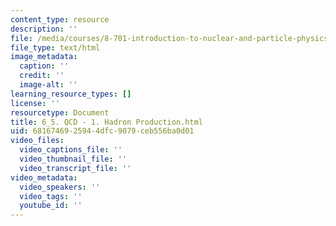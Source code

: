 ```yaml
---
content_type: resource
description: ''
file: /media/courses/8-701-introduction-to-nuclear-and-particle-physics-fall-2020/6_5-qcd-1-hadron-production.html
file_type: text/html
image_metadata:
  caption: ''
  credit: ''
  image-alt: ''
learning_resource_types: []
license: ''
resourcetype: Document
title: 6_5. QCD - 1. Hadron Production.html
uid: 68167469-2594-4dfc-9079-ceb556ba0d01
video_files:
  video_captions_file: ''
  video_thumbnail_file: ''
  video_transcript_file: ''
video_metadata:
  video_speakers: ''
  video_tags: ''
  youtube_id: ''
---
```

